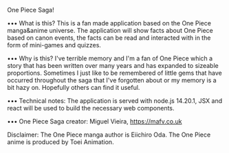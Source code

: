 One Piece Saga!

••• What is this?
This is a fan made application based on the One Piece manga&anime universe.  The
application will show facts about One Piece based on canon events, the facts can
be read and interacted with in the form of mini-games and quizzes.

••• Why is this?
I've terrible memory and I'm a fan of One Piece which a story that has been written
over many years and has expanded to sizeable proportions.  Sometimes I just like
to be remembered of little gems that have occurred throughout the saga that I've
forgotten about or my memory is a bit hazy on.  Hopefully others can find it useful.

••• Technical notes:
The application is served with node.js 14.20.1, JSX and react will be used
to build the necessary web components.

••• One Piece Saga creator:
Miguel Vieira, https://mafv.co.uk

Disclaimer:
The One Piece manga author is Eiichiro Oda.  The One Piece anime is produced by Toei Animation.
